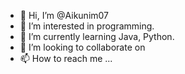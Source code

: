 - 👋 Hi, I’m @Aikunim07
- 👀 I’m interested in programming.
- 🌱 I’m currently learning Java, Python.
- 💞️ I’m looking to collaborate on 
- 📫 How to reach me ...

<!---
Aikunim07/Aikunim07 is a ✨ special ✨ repository because its `README.md` (this file) appears on your GitHub profile.
You can click the Preview link to take a look at your changes.
--->

